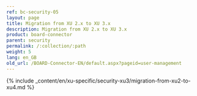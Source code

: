 ```yaml
---
ref: bc-security-05
layout: page
title: Migration from XU 2.x to XU 3.x
description: Migration from XU 2.x to XU 3.x
product: board-connector
parent: security
permalink: /:collection/:path
weight: 5
lang: en_GB
old_url: /BOARD-Connector-EN/default.aspx?pageid=user-management
---
```

{% include _content/en/xu-specific/security-xu3/migration-from-xu2-to-xu4.md %}

